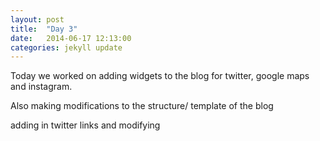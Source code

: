 ```yaml
---
layout: post
title:  "Day 3"
date:   2014-06-17 12:13:00
categories: jekyll update
---
```


Today we worked on adding widgets to the blog for twitter, google maps and instagram.

Also making modifications to the structure/ template of the blog

adding in twitter links and modifying


